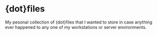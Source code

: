 # {dot}files

My pesonal collection of {dot}files that I wanted to store in case anything ever happened to any one of my workstations or server environments.
